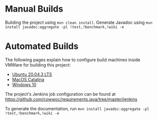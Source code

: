 # Manual Builds

Building the project using `mvn clean install`.
Generate Javadoc using `mvn install javadoc:aggregate -pl !test,!benchmark,!wiki -e`

# Automated Builds

The following pages explain how to configure build machines inside VMWare for building this project:

* [Ubuntu 20.04.3 LTS](Jenkins_Configuration_-_Ubuntu_20.04.3_LTS.md)
* [MacOS Catalina](Jenkins_Configuration_-_MacOS_10.15_(Catalina).md)
* [Windows 10](Jenkins_Configuration_-_Windows10.md)

The project's Jenkins job configuration can be found at https://github.com/cowwoc/requirements.java/tree/master/jenkins

To generate the documentation, run `mvn install javadoc:aggregate -pl !test,!benchmark,!wiki -e`